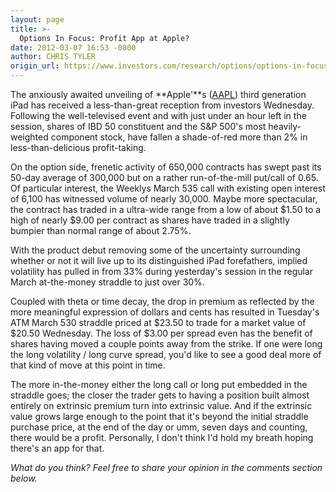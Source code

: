```yaml
---
layout: page
title: >-
  Options In Focus: Profit App at Apple?
date: 2012-03-07 16:53 -0800
author: CHRIS TYLER
origin_url: https://www.investors.com/research/options/options-in-focus-profit-app-at-apple/
---
```






The anxiously awaited unveiling of **Apple'**s ([AAPL](https://research.investors.com/quote.aspx?symbol=AAPL)) third generation iPad has received a less-than-great reception from investors Wednesday. Following the well-televised event and with just under an hour left in the session, shares of IBD 50 constituent and the S&P 500's most heavily-weighted component stock, have fallen a shade-of-red more than 2% in less-than-delicious profit-taking. 

  

On the option side, frenetic activity of 650,000 contracts has swept past its 50-day average of 300,000 but on a rather run-of-the-mill put/call of 0.65. Of particular interest, the Weeklys March 535 call with existing open interest of 6,100 has witnessed volume of nearly 30,000. Maybe more spectacular, the contract has traded in a ultra-wide range from a low of about $1.50 to a high of nearly $9.00 per contract as shares have traded in a slightly bumpier than normal range of about 2.75%. 

  

With the product debut removing some of the uncertainty surrounding whether or not it will live up to its distinguished iPad forefathers, implied volatility has pulled in from 33% during yesterday's session in the regular March at-the-money straddle to just over 30%. 

  

Coupled with theta or time decay, the drop in premium as reflected by the more meaningful expression of dollars and cents has resulted in Tuesday's ATM March 530 straddle priced at $23.50 to trade for a market value of $20.50 Wednesday. The loss of $3.00 per spread even has the benefit of shares having moved a couple points away from the strike. If one were long the long volatility / long curve spread, you'd like to see a good deal more of that kind of move at this point in time. 

  

The more in-the-money either the long call or long put embedded in the straddle goes; the closer the trader gets to having a position built almost entirely on extrinsic premium turn into extrinsic value. And if the extrinsic value grows large enough to the point that it's beyond the initial straddle purchase price, at the end of the day or umm, seven days and counting, there would be a profit. Personally, I don't think I'd hold my breath hoping there's an app for that.

  

*What do you think? Feel free to share your opinion in the comments section below.*




